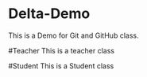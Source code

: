 # Delta-Demo
This is a Demo for Git and GitHub class.

#Teacher
This is a teacher class

#Student
This is a Student class